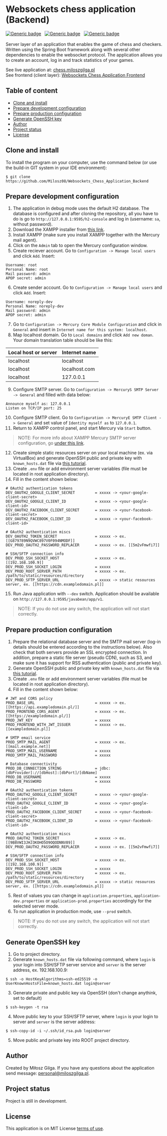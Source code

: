 # Websockets chess application (Backend)
[![Generic badge](https://img.shields.io/badge/Made%20with-Spring%20Boot%202.7.3-1abc9c.svg)](https://www.java.com/en/)&nbsp;&nbsp;
[![Generic badge](https://img.shields.io/badge/Build%20with-Gradle-green.svg)](https://gradle.org/)&nbsp;&nbsp;
[![Generic badge](https://img.shields.io/badge/Packaging-Jar%20-brown.svg)](https://gradle.org/)&nbsp;&nbsp;
<br><br>
Server layer of an application that enables the game of chess and checkers. Written using the Spring Boot framework 
along with several other dependencies to enable the websocket protocol. The application allows you to create an account, 
log in and track statistics of your games.

See live application at: [chess.miloszgilga.pl](https://chess.miloszgilga.pl/)<br>
See frontend (client layer): [Websockets Chess Application Frontend](https://github.com/Milosz08/Websockets_Chess_Application_Frontend)

## Table of content
* [Clone and install](#clone-and-install)
* [Prepare development configuration](#prepare-development-configuration)
* [Prepare production configuration](#prepare-production-configuration)
* [Generate OpenSSH key](#generate-openssh-key)
* [Author](#author)
* [Project status](#project-status)
* [License](#license)

<a name="clone-and-install"></a>
## Clone and install

To install the program on your computer, use the command below (or use the build-in GIT system in your IDE environment):
```
$ git clone https://github.com/Milosz08/Websockets_Chess_Application_Backend
```

<a name="prepare-development-configuration"></a>
## Prepare development configuration
1. The application in debug mode uses the default H2 database. The database is configured and after cloning the 
repository, all you have to do is go to `http://127.0.0.1:9595/h2-console` and log in (username: `sa`, without password).
2. Download the XAMPP installer from [this link](https://www.apachefriends.org/download.html).
3. Install XAMPP (make sure you install XAMPP together with the Mercury mail agent).
4. Click on the `Admin` tab to open the Mercury configuration window.
5. Create reciever account. Go to `Configuration -> Manage local users` and click `Add`. Insert:
```
Username: root
Personal Name: root
Mail password: admin
APOP secret: admin
```
6. Create sender account. Go to `Configuration -> Manage local users` and click `Add`. Insert:
```
Username: noreply-dev
Personal Name: noreply-dev
Mail password: admin
APOP secret: admin
```
7. Go to `Configuration -> Mercury Core Module Configuration` and click in `General` and insert in `Internet name for
this system: localhost`.<br>
8. Map localhost domain. Go to `Local domains` and click `Add new doman`. Your domain translation table should be like this:

| Local host or server | Internet name |
|----------------------|---------------|
| localhost            | localhost     |
| localhost            | localhost.com |
| localhost            | 127.0.0.1     |

9. Configure SMTP server. Go to `Configuration -> MercuryS SMTP Server -> General` and filled with data below:
```
Announce myself as: 127.0.0.1
Listen on TCP/IP port: 25
```
10. Configure SMTP client. Go to `Configuration -> MercuryE SMTP Client -> General` and set value of `Identity myself as`
to `127.0.0.1`.
11. Return to XAMPP control panel, and start Mercury via `Start` button.
> NOTE: For more info about XAMPP Mercury SMTP server configuration, go 
> [under this link](https://www.c-sharpcorner.com/UploadFile/c8aa13/send-mail-on-local-host-via-mercury-with-xampp/).
12. Create simple static resources server on your local machine (ex. via VirtualBox) and generate OpenSSH public and private key with `known_hosts.dat` file via [this tutorial](#generate-openssh-key).
13. Create `.env` file or add environment server variables (file must be located in root application directory).
14. Fill in the content shown below:
```properties
# OAuth2 authentication tokens
DEV_OAUTH2_GOOGLE_CLIENT_SECRET         = xxxxx -> <your-google-client-secret>
DEV_OAUTH2_GOOGLE_CLIENT_ID             = xxxxx -> <your-google-client-id>
DEV_OAUTH2_FACEBOOK_CLIENT_SECRET       = xxxxx -> <your-facebook-client-secret>
DEV_OAUTH2_FACEBOOK_CLIENT_ID           = xxxxx -> <your-facebook-client-id>

# OAuth2 authentication miscs
DEV_OAUTH2_TOKEN_SECRET                 = xxxxx -> ex. [[G879789N9QVWC897V0F094NMODF]]
DEV_PROD_OAUTH2_PASSWORD_REPLACER       = xxxxx -> ex. [[5m2vFmwfi7]]

# SSH/SFTP connection info
DEV_PROD_SSH_SOCKET_HOST                = xxxxx -> ex. [[192.168.100.9]]
DEV_PROD_SSH_SOCKET_LOGIN               = xxxxx
DEV_PROD_ROOT_SERVER_PATH               = xxxxx -> ex. /path/to/static/resources/directory
DEV_PROD_SFTP_SERVER_URL                = xxxxx -> static resources server, ex. [[https://cdn.exampledomain.pl]]
```
15. Run Java application with `--dev` switch. Application should be available on `http://127.0.0.1:9595/javabean/app/v1`.
> NOTE: If you do not use any switch, the application will not start correctly.

<a name="prepare-production-configuration"></a>
## Prepare production configuration

1. Prepare the relational database server and the SMTP mail server (log-in details should be entered according to the 
instructions below). Also check that both servers provide an SSL encrypted connection.
In addition, prepare a static file server (pseudo CDN), such as S3, and make sure it has support for RSS authentication (public and private key).
2. Generate OpenSSH public and private key with `known_hosts.dat` file via [this tutorial](#generate-openssh-key).
3. Create `.env` file or add environment server variables (file must be located in root application directory).
4. Fill in the content shown below:
```properties
# JWT and CORS policy
PROD_BASE_URL                           = xxxxx -> ex. [[https://api.exampledomain.pl/]]
PROD_FRONTEND_CORS_AGENT                = xxxxx -> ex. [[https://exampledomain.pl/]]
PROD_JWT_KEY                            = xxxxx
PROD_FRONTEND_WITH_JWT_ISSUER           = xxxxx -> ex. [[exampledomain.pl]]

# SMTP email service
PROD_SMTP_MAIL_AGENT                    = xxxxx -> ex. [[mail.example.net]]
PROD_SMTP_MAIL_USERNAME                 = xxxxx
PROD_SMTP_MAIL_PASSWORD                 = xxxxx

# Database connectivity
PROD_DB_CONNECTION_STRING               = jdbc:[dbProvider]://[dbHost]:[dbPort]/[dbName]
PROD_DB_USERNAME                        = xxxxx
PROD_DB_PASSWORD                        = xxxxx

# OAuth2 authentication tokens
PROD_OAUTH2_GOOGLE_CLIENT_SECRET        = xxxxx -> <your-google-client-secret>
PROD_OAUTH2_GOOGLE_CLIENT_ID            = xxxxx -> <your-google-client-id>
PROD_OAUTH2_FACEBOOK_CLIENT_SECRET      = xxxxx -> <your-facebook-client-secret>
PROD_OAUTH2_FACEBOOK_CLIENT_ID          = xxxxx -> <your-facebook-client-id>

# OAuth2 authentication miscs
PROD_OAUTH2_TOKEN_SECRET                = xxxxx -> ex. [[9B8VWI3JHJ3KOHO5O9OQODNNV89]]
DEV_PROD_OAUTH2_PASSWORD_REPLACER       = xxxxx -> ex. [[5m2vFmwfi7]]

# SSH/SFTP connection info
DEV_PROD_SSH_SOCKET_HOST                = xxxxx -> ex. [[192.168.100.9]]
DEV_PROD_SSH_SOCKET_LOGIN               = xxxxx
DEV_PROD_ROOT_SERVER_PATH               = xxxxx -> ex. /path/to/static/resources/directory
DEV_PROD_SFTP_SERVER_URL                = xxxxx -> static resources server, ex. [[https://cdn.exampledomain.pl]]
```
5. Rest of values you can change in `application.properties`, `application-dev.properties` or `application-prod.properties`
   accordingly for the selected server mode.
6. To run application in production mode, use `--prod` switch.
> NOTE: If you do not use any switch, the application will not start correctly.

<a name="generate-openssh-key"></a>
## Generate OpenSSH key
1. Go to project directory.
2. Generate `known_hosts.dat` file via following command, where `login` is your login into SSH/SFTP server service and `server` is the server address, ex. 192.168.100.9:
```
$ ssh -o HostKeyAlgorithms=ssh-ed25519 -o UserKnownHostsFile=known_hosts.dat login@server
```
3. Generate private and public key via OpenSSH (don't change anythink, set to default)
```
$ ssh-keygen -t rsa
```
4. Move public key to your SSH/SFTP server, where `login` is your login to server and `server` is the server address:
```
$ ssh-copy-id -i ~/.ssh/id_rsa.pub login@server
```
5. Move public and private key into ROOT project directory.

<a name="author"></a>
## Author
Created by Miłosz Gilga. If you have any questions about the application send message:
[personal@miloszgilga.pl](mailto:personal@miloszgilga.pl).

<a name="project-status"></a>
## Project status
Project is still in development.

<a name="license"></a>
## License
This application is on MIT License [terms of use](https://en.wikipedia.org/wiki/MIT_License).
